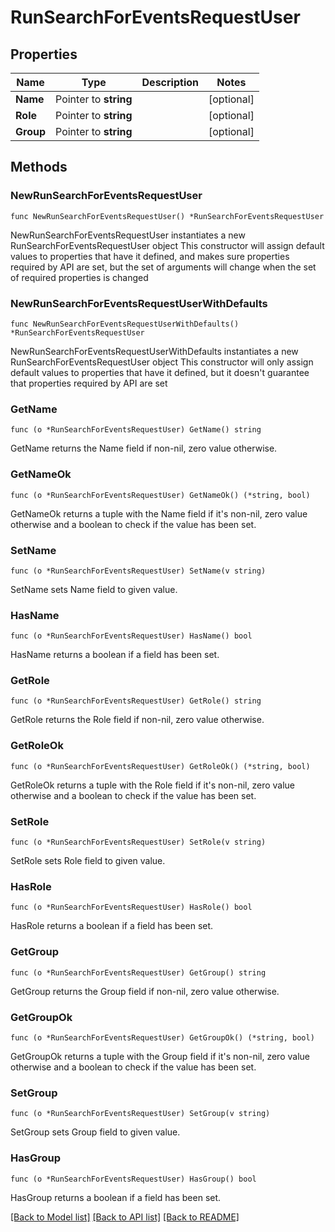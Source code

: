# RunSearchForEventsRequestUser

## Properties

Name | Type | Description | Notes
------------ | ------------- | ------------- | -------------
**Name** | Pointer to **string** |  | [optional] 
**Role** | Pointer to **string** |  | [optional] 
**Group** | Pointer to **string** |  | [optional] 

## Methods

### NewRunSearchForEventsRequestUser

`func NewRunSearchForEventsRequestUser() *RunSearchForEventsRequestUser`

NewRunSearchForEventsRequestUser instantiates a new RunSearchForEventsRequestUser object
This constructor will assign default values to properties that have it defined,
and makes sure properties required by API are set, but the set of arguments
will change when the set of required properties is changed

### NewRunSearchForEventsRequestUserWithDefaults

`func NewRunSearchForEventsRequestUserWithDefaults() *RunSearchForEventsRequestUser`

NewRunSearchForEventsRequestUserWithDefaults instantiates a new RunSearchForEventsRequestUser object
This constructor will only assign default values to properties that have it defined,
but it doesn't guarantee that properties required by API are set

### GetName

`func (o *RunSearchForEventsRequestUser) GetName() string`

GetName returns the Name field if non-nil, zero value otherwise.

### GetNameOk

`func (o *RunSearchForEventsRequestUser) GetNameOk() (*string, bool)`

GetNameOk returns a tuple with the Name field if it's non-nil, zero value otherwise
and a boolean to check if the value has been set.

### SetName

`func (o *RunSearchForEventsRequestUser) SetName(v string)`

SetName sets Name field to given value.

### HasName

`func (o *RunSearchForEventsRequestUser) HasName() bool`

HasName returns a boolean if a field has been set.

### GetRole

`func (o *RunSearchForEventsRequestUser) GetRole() string`

GetRole returns the Role field if non-nil, zero value otherwise.

### GetRoleOk

`func (o *RunSearchForEventsRequestUser) GetRoleOk() (*string, bool)`

GetRoleOk returns a tuple with the Role field if it's non-nil, zero value otherwise
and a boolean to check if the value has been set.

### SetRole

`func (o *RunSearchForEventsRequestUser) SetRole(v string)`

SetRole sets Role field to given value.

### HasRole

`func (o *RunSearchForEventsRequestUser) HasRole() bool`

HasRole returns a boolean if a field has been set.

### GetGroup

`func (o *RunSearchForEventsRequestUser) GetGroup() string`

GetGroup returns the Group field if non-nil, zero value otherwise.

### GetGroupOk

`func (o *RunSearchForEventsRequestUser) GetGroupOk() (*string, bool)`

GetGroupOk returns a tuple with the Group field if it's non-nil, zero value otherwise
and a boolean to check if the value has been set.

### SetGroup

`func (o *RunSearchForEventsRequestUser) SetGroup(v string)`

SetGroup sets Group field to given value.

### HasGroup

`func (o *RunSearchForEventsRequestUser) HasGroup() bool`

HasGroup returns a boolean if a field has been set.


[[Back to Model list]](../README.md#documentation-for-models) [[Back to API list]](../README.md#documentation-for-api-endpoints) [[Back to README]](../README.md)


